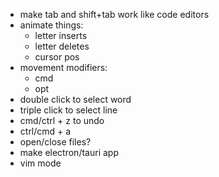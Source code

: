 - make tab and shift+tab work like code editors
- animate things:
  - letter inserts
  - letter deletes
  - cursor pos
- movement modifiers:
  - cmd
  - opt
- double click to select word
- triple click to select line
- cmd/ctrl + z to undo
- ctrl/cmd + a
- open/close files?
- make electron/tauri app
- vim mode
